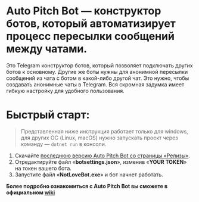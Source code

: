 # Auto Pitch Bot — конструктор ботов, который автоматизирует процесс пересылки сообщений между чатами.

Это Telegram конструктор ботов, который позволяет подключать других ботов к основному. Другие же боты нужны для анонимной пересылки сообщений из чата с ботом в какой-либо другой чат. Это нужно, чтобы создавать анонимные чаты в Telegram. Вся скромная задумка имеет гибкую настройку для удобного пользования.

# Быстрый старт:

> Представленная ниже инструкция работает только для windows, для других ОС (Linux, macOS) нужно запускать проект через команду — `dotnet run` в консоли.

1. Скачайте [последнюю версию Auto Pitch Bot со страницы «Релизы»](https://github.com/IKashCode/AutoPitchBot/releases).
2. Отредактируйте файл «**botsettings.json**», изменив «**YOUR TOKEN**» на токен вашего бота.
3. Запустите файл «**NotLoveBot.exe**» и бот начнет работать.

**Более подробно ознакомиться с Auto Pitch Bot вы сможете в официальном [wiki](https://github.com/IKashCode/AutoPitchBot/wiki)**
